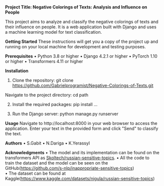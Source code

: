 **Project Title: Negative Colorings of Texts: Analysis and Influence on People**

This project aims to analyze and classify the negative colorings of texts and their influence on people. It is a web application built with Django and uses a machine learning model for text classification.

**Getting Started**
These instructions will get you a copy of the project up and running on your local machine for development and testing purposes.

**Prerequisites**
•	Python 3.8 or higher
•	Django 4.2.1 or higher
•	PyTorch 1.10 or higher
•	Transformers 4.11 or higher

**Installation**
1.	Clone the repository:
git clone https://github.com/Gabrielprogramist/Negative-Colorings-of-Texts.git

Navigate to the project directory:
cd path

2.	Install the required packages:
pip install …

3.	Run the Django server:
python manage.py runserver

**Usage**
Navigate to http://localhost:8000 in your web browser to access the application. Enter your text in the provided form and click "Send" to classify the text.

**Authors**
•	S.Gabit
•	N.Dariga
•	K.Yerassyl

 **Acknowledgments**
•	The model and its implementation can be found on the transformers API as [Skoltech/russian-sensitive-topics](https://huggingface.co/Skoltech/russian-sensitive-topics).
•	All the code to train the dataset and the model can be seen on the GitHub(https://github.com/s-nlp/inappropriate-sensitive-topics)	
•	The dataset can be found at Kaggle(https://www.kaggle.com/datasets/nigula/russian-sensitive-topics)
